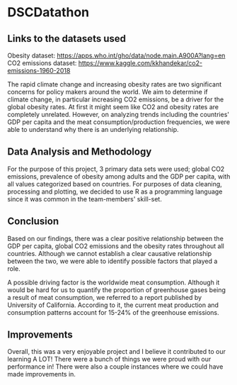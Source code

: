 # DSCDatathon

## Links to the datasets used
Obesity dataset: https://apps.who.int/gho/data/node.main.A900A?lang=en
CO2 emissions dataset: https://www.kaggle.com/kkhandekar/co2-emissions-1960-2018

The rapid climate change and increasing obesity rates are two significant concerns for policy makers around the world. We aim to determine if climate change, in particular increasing CO2 emissions, be a driver for the global obesity rates. At first it might seem like CO2 and obesity rates are completely unrelated. However, on analyzing trends including the countries' GDP per capita and the meat consumption/production frequencies, we were able to understand why there is an underlying relationship.


## Data Analysis and Methodology 
For the purpose of this project, 3 primary data sets were used; global CO2 emissions, prevalence of obesity among adults and the GDP per capita, with all values categorized based on countries. For purposes of data cleaning, processing and plotting, we decided to use R as a programming language since it was common in the team-members' skill-set.



## Conclusion
Based on our findings, there was a clear positive relationship between the GDP per capita, global CO2 emissions and the obesity rates throughout all countries. Although we cannot establish a clear causative relationship between the two, we were able to identify possible factors that played a role. 

A possible driving factor is the worldwide meat consumption. Although it would be hard for us to quantify the proportion of greenhouse gases being a result of meat consumption, we referred to a report published by University of California. According to it, the current meat production and consumption patterns account for 15-24% of the greenhouse emissions.


## Improvements
Overall, this was a very enjoyable project and I believe it contributed to our learning A LOT! There were a bunch of things we were proud with our performance in! There were also a couple instances where we could have made improvements in.



